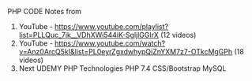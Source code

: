 PHP CODE
Notes from

1. YouTube - https://www.youtube.com/playlist?list=PLLQuc_7jk__VDhXWi544iK-SgljlGGlrX (12 videos)
2. YouTube - https://www.youtube.com/watch?v=Anz0ArcQ5kI&list=PL0eyrZgxdwhypQiZnYXM7z7-OTkcMgGPh (18 videos)
3. Next UDEMY PHP
   Technologies
   PHP 7.4
   CSS/Bootstrap
   MySQL
